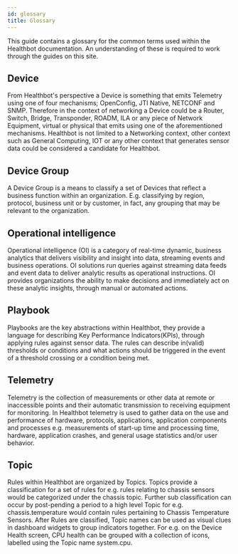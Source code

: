 ```yaml
---
id: glossary
title: Glossary
---
```


This guide contains a glossary for the common terms used within the Healthbot documentation. An understanding of these is required to work through the guides on this site.

## Device

From Healthbot's perspective a Device is something that emits Telemetry using one of four mechanisms; OpenConfig, JTI Native, NETCONF and SNMP. Therefore in the context of networking a Device could be a Router, Switch, Bridge, Transponder, ROADM, ILA or any piece of Network Equipment, virtual or physical that emits using one of the aforementioned mechanisms. Healthbot is not limited to a Networking context, other context such as General Computing, IOT or any other context that generates sensor data could be considered a candidate for Healthbot.

## Device Group

A Device Group is a means to classify a set of Devices that reflect a business function within an organization. E.g. classifying by region, protocol, business unit or by customer, in fact, any grouping that may be relevant to the organization.

## Operational intelligence

Operational intelligence (OI) is a category of real-time dynamic, business analytics that delivers visibility and insight into data, streaming events and business operations. OI solutions run queries against streaming data feeds and event data to deliver analytic results as operational instructions. OI provides organizations the ability to make decisions and immediately act on these analytic insights, through manual or automated actions.

## Playbook

Playbooks are the key abstractions within Healthbot, they provide a language for describing Key Performance Indicators(KPIs), through applying rules against sensor data. The rules can describe in(valid) thresholds or conditions and what actions should be triggered in the event of a threshold crossing or a condition being met.

## Telemetry

Telemetry is the collection of measurements or other data at remote or inaccessible points and their automatic transmission to receiving equipment for monitoring. In Healthbot telemetry is used to gather data on the use and performance of hardware, protocols, applications, application components and processes e.g. measurements of start-up time and processing time, hardware, application crashes, and general usage statistics and/or user behavior.

## Topic

Rules within Healthbot are organized by Topics. Topics provide a classification for a set of rules for e.g. rules relating to chassis sensors would be categorized under the chassis topic. Further sub classification can occur by post-pending a period to a high level Topic for e.g. chassis.temperature would contain rules pertaining to Chassis Temperature Sensors. After Rules are classified, Topic names can be used as visual clues in dashboard widgets to group indicators together. For e.g. on the Device Health screen, CPU health can be grouped with a collection of icons, labelled using the Topic name system.cpu.
